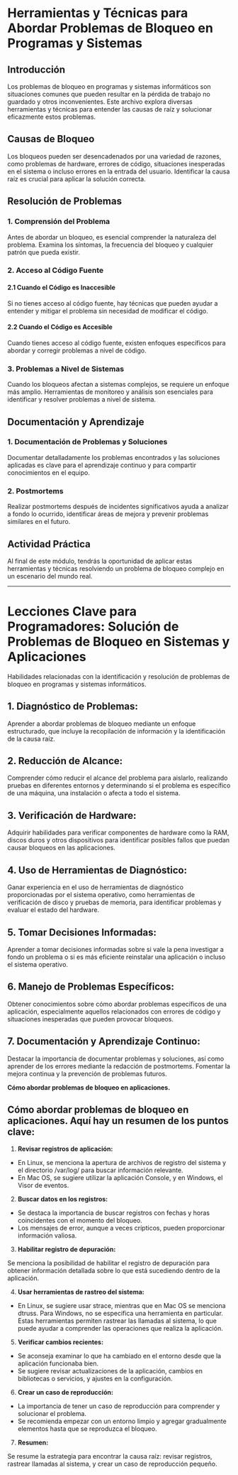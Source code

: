 # Herramientas y Técnicas para Abordar Problemas de Bloqueo en Programas y Sistemas

## Introducción

Los problemas de bloqueo en programas y sistemas informáticos son situaciones comunes que pueden resultar en la pérdida de trabajo no guardado y otros inconvenientes. Este archivo explora diversas herramientas y técnicas para entender las causas de raíz y solucionar eficazmente estos problemas.

## Causas de Bloqueo

Los bloqueos pueden ser desencadenados por una variedad de razones, como problemas de hardware, errores de código, situaciones inesperadas en el sistema o incluso errores en la entrada del usuario. Identificar la causa raíz es crucial para aplicar la solución correcta.

## Resolución de Problemas

### 1. Comprensión del Problema

Antes de abordar un bloqueo, es esencial comprender la naturaleza del problema. Examina los síntomas, la frecuencia del bloqueo y cualquier patrón que pueda existir.

### 2. Acceso al Código Fuente

#### 2.1 Cuando el Código es Inaccesible

Si no tienes acceso al código fuente, hay técnicas que pueden ayudar a entender y mitigar el problema sin necesidad de modificar el código.

#### 2.2 Cuando el Código es Accesible

Cuando tienes acceso al código fuente, existen enfoques específicos para abordar y corregir problemas a nivel de código.

### 3. Problemas a Nivel de Sistemas

Cuando los bloqueos afectan a sistemas complejos, se requiere un enfoque más amplio. Herramientas de monitoreo y análisis son esenciales para identificar y resolver problemas a nivel de sistema.

## Documentación y Aprendizaje

### 1. Documentación de Problemas y Soluciones

Documentar detalladamente los problemas encontrados y las soluciones aplicadas es clave para el aprendizaje continuo y para compartir conocimientos en el equipo.

### 2. Postmortems

Realizar postmortems después de incidentes significativos ayuda a analizar a fondo lo ocurrido, identificar áreas de mejora y prevenir problemas similares en el futuro.

## Actividad Práctica

Al final de este módulo, tendrás la oportunidad de aplicar estas herramientas y técnicas resolviendo un problema de bloqueo complejo en un escenario del mundo real.

---
# Lecciones Clave para Programadores: Solución de Problemas de Bloqueo en Sistemas y Aplicaciones

Habilidades relacionadas con la identificación y resolución de problemas de bloqueo en programas y sistemas informáticos.

## 1. Diagnóstico de Problemas:

Aprender a abordar problemas de bloqueo mediante un enfoque estructurado, que incluye la recopilación de información y la identificación de la causa raíz.

## 2. Reducción de Alcance:

Comprender cómo reducir el alcance del problema para aislarlo, realizando pruebas en diferentes entornos y determinando si el problema es específico de una máquina, una instalación o afecta a todo el sistema.

## 3. Verificación de Hardware:

Adquirir habilidades para verificar componentes de hardware como la RAM, discos duros y otros dispositivos para identificar posibles fallos que puedan causar bloqueos en las aplicaciones.

## 4. Uso de Herramientas de Diagnóstico:

Ganar experiencia en el uso de herramientas de diagnóstico proporcionadas por el sistema operativo, como herramientas de verificación de disco y pruebas de memoria, para identificar problemas y evaluar el estado del hardware.

## 5. Tomar Decisiones Informadas:

Aprender a tomar decisiones informadas sobre si vale la pena investigar a fondo un problema o si es más eficiente reinstalar una aplicación o incluso el sistema operativo.

## 6. Manejo de Problemas Específicos:

Obtener conocimientos sobre cómo abordar problemas específicos de una aplicación, especialmente aquellos relacionados con errores de código y situaciones inesperadas que pueden provocar bloqueos.

## 7. Documentación y Aprendizaje Continuo:

Destacar la importancia de documentar problemas y soluciones, así como aprender de los errores mediante la redacción de postmortems. Fomentar la mejora continua y la prevención de problemas futuros.


**Cómo abordar problemas de bloqueo en aplicaciones.**

## Cómo abordar problemas de bloqueo en aplicaciones. Aquí hay un resumen de los puntos clave:

1. **Revisar registros de aplicación:**

- En Linux, se menciona la apertura de archivos de registro del sistema y el directorio /var/log/ para buscar información relevante.
- En Mac OS, se sugiere utilizar la aplicación Console, y en Windows, el Visor de eventos.

2. **Buscar datos en los registros:**

- Se destaca la importancia de buscar registros con fechas y horas coincidentes con el momento del bloqueo.
- Los mensajes de error, aunque a veces crípticos, pueden proporcionar información valiosa.

3. **Habilitar registro de depuración:**

Se menciona la posibilidad de habilitar el registro de depuración para obtener información detallada sobre lo que está sucediendo dentro de la aplicación.

4. **Usar herramientas de rastreo del sistema:**

- En Linux, se sugiere usar strace, mientras que en Mac OS se menciona dtruss. Para Windows, no se especifica una herramienta en particular.
Estas herramientas permiten rastrear las llamadas al sistema, lo que puede ayudar a comprender las operaciones que realiza la aplicación.

5. **Verificar cambios recientes:**

- Se aconseja examinar lo que ha cambiado en el entorno desde que la aplicación funcionaba bien.
- Se sugiere revisar actualizaciones de la aplicación, cambios en bibliotecas o servicios, y ajustes en la configuración.

6. **Crear un caso de reproducción:**

- La importancia de tener un caso de reproducción para comprender y solucionar el problema.
- Se recomienda empezar con un entorno limpio y agregar gradualmente elementos hasta que se reproduzca el bloqueo.

7. **Resumen:**

Se resume la estrategia para encontrar la causa raíz: revisar registros, rastrear llamadas al sistema, y crear un caso de reproducción pequeño.
